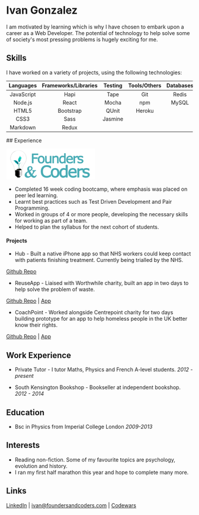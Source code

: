 # Ivan Gonzalez

I am motivated by learning which is why I have chosen to embark upon a career as a Web Developer. The potential of technology to help solve some of society's most pressing problems is hugely exciting for me.

## Skills

I have worked on a variety of projects, using the following technologies:

|Languages 	|Frameworks/Libraries	|Testing| Tools/Others|Databases|
|:--------:|:---------------------:|:------:|:-----------:|:-----------------------:|
|JavaScript	|Hapi	              |Tape     	  |Git	          |Redis
|Node.js   	|React	            |Mocha	      |npm            |MySQL
|HTML5     	|Bootstrap  	          |QUnit	      |Heroku
|CSS3      	|Sass	              |Jasmine
|Markdown   |Redux

## Experience

[<img src="https://github.com/Neats29/CV/blob/master/experience/fac.png" width="240">](http://www.foundersandcoders.com/)

* Completed 16 week coding bootcamp, where emphasis was placed on peer led learning.
* Learnt best practices such as Test Driven Development and Pair Programming.
* Worked in groups of 4 or more people, developing the necessary skills for working as part of a team.
* Helped to plan the syllabus for the next cohort of students.

#### Projects

* Hub - Built a native iPhone app so that NHS workers could keep contact with patients finishing treatment. Currently being trialled by the NHS.

[Github Repo](https://github.com/FAC7/anna-freud-hub)

* ReuseApp - Liaised with Worthwhile charity, built an app in two days to help solve the problem of waste.

[Github Repo](https://github.com/JMurphyWeb/onpurposehack) | [App](http://reuseapp.herokuapp.com/)

* CoachPoint - Worked alongside Centrepoint charity for two days building prototype for an app to help homeless people in the UK better know their rights.

[Github Repo](https://github.com/FAC7/myhousingrights) | [App](http://housing-rights.herokuapp.com/)

## Work Experience

* Private Tutor - I tutor Maths, Physics and French A-level students. *2012 - present*

* South Kensington Bookshop - Bookseller at independent bookshop. *2012 - 2014*

## Education

* Bsc in Physics from Imperial College London *2009-2013*

## Interests

* Reading non-fiction. Some of my favourite topics are psychology, evolution and history.
* I ran my first half marathon this year and hope to complete many more.

## Links

[LinkedIn](https://www.linkedin.com/in/ivan-gonzalez-108a4b112) | <ivan@foundersandcoders.com> | [Codewars](http://www.codewars.com/users/ivanmauricio)

